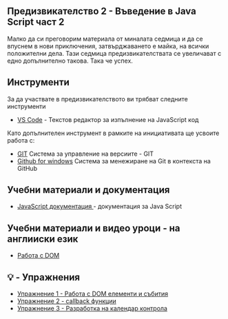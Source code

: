 ## Предизвикателство 2 - Въведение в  Java Script част 2
Малко да си преговорим материала от миналата седмица и да се впуснем в нови приключения, затвърджаването е майка, на всички положителни дела. Тази седмица предизвикателствата се увеличават с едно допълнително такова. Така че успех. 

## Инструменти
За да участвате в предизвикателството ви трябват следните инструменти
- [VS Code](https://code.visualstudio.com/) - Текстов редактор за изпълнение на JavaScript код

Като допълнителен инструмент в рамките на инициативата ще усвоите работа с:
- [GIT](https://git-scm.com/download/win)  Система за управление на версиите - GIT
- [Github for windows](https://desktop.github.com/) Система за менежиране на Git в контекста на GitHub


## Учебни материали и документация
- [JavaScript документация ](https://developer.mozilla.org/en-US/docs/Web/JavaScript) - документация за Java Script

## Учебни материали и видео уроци - на англииски език
- [Работа с DOM](https://www.youtube.com/watch?v=5fb2aPlgoys)

## 💡 - Упражнения
- [Упражнение 1 - Работа с DOM елементи и събития](./ex-1/README.md)
- [Упражнение 2 - callback функции](./ex-2/README.md)
- [Упражнение 3 - Разработка на календар контрола](./ex-3/README.md)